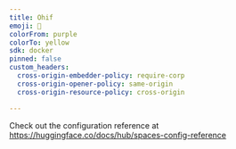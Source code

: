 ```yaml
---
title: Ohif
emoji: 🐠
colorFrom: purple
colorTo: yellow
sdk: docker
pinned: false
custom_headers:
  cross-origin-embedder-policy: require-corp
  cross-origin-opener-policy: same-origin
  cross-origin-resource-policy: cross-origin

---
```


Check out the configuration reference at https://huggingface.co/docs/hub/spaces-config-reference
